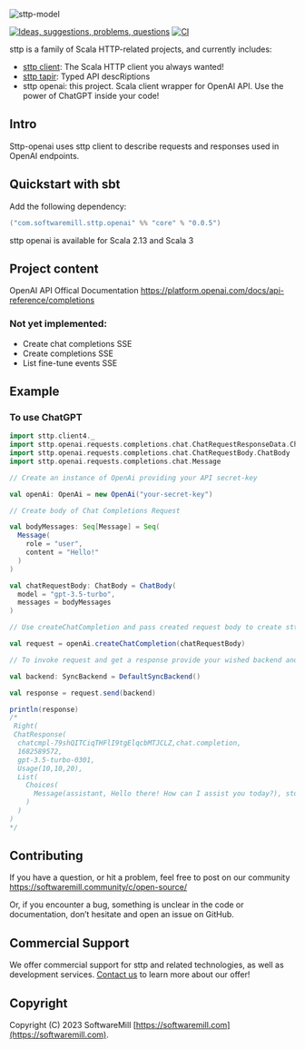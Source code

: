 ![sttp-model](https://github.com/softwaremill/sttp-openai/raw/master/banner.jpg)


[![Ideas, suggestions, problems, questions](https://img.shields.io/badge/Discourse-ask%20question-blue)](https://softwaremill.community/c/tapir)
[![CI](https://github.com/softwaremill/sttp-openai/workflows/CI/badge.svg)](https://github.com/softwaremill/sttp-openai/actions?query=workflow%3ACI+branch%3Amaster)

[//]: # ([![Maven Central]&#40;https://maven-badges.herokuapp.com/maven-central/com.softwaremill.sttp.openai.svg&#41;&#40;https://maven-badges.herokuapp.com/maven-central/com.softwaremill.sttp.openai&#41;)
sttp is a family of Scala HTTP-related projects, and currently includes:

* [sttp client](https://github.com/softwaremill/sttp): The Scala HTTP client you always wanted!
* [sttp tapir](https://github.com/softwaremill/tapir): Typed API descRiptions
* sttp openai: this project. Scala client wrapper for OpenAI API. Use the power of ChatGPT inside your code!

## Intro
Sttp-openai uses sttp client to describe requests and responses used in OpenAI endpoints.

## Quickstart with sbt

Add the following dependency:

```sbt
("com.softwaremill.sttp.openai" %% "core" % "0.0.5")
```

sttp openai is available for Scala 2.13 and Scala 3

## Project content

OpenAI API Offical Documentation https://platform.openai.com/docs/api-reference/completions

### Not yet implemented:
  * Create chat completions SSE
  * Create completions SSE
  * List fine-tune events SSE

## Example

### To use ChatGPT

```scala mdoc:compile-only 
import sttp.client4._
import sttp.openai.requests.completions.chat.ChatRequestResponseData.ChatResponse
import sttp.openai.requests.completions.chat.ChatRequestBody.ChatBody
import sttp.openai.requests.completions.chat.Message

// Create an instance of OpenAi providing your API secret-key

val openAi: OpenAi = new OpenAi("your-secret-key")

// Create body of Chat Completions Request

val bodyMessages: Seq[Message] = Seq(
  Message(
    role = "user",
    content = "Hello!"
  )
)

val chatRequestBody: ChatBody = ChatBody(
  model = "gpt-3.5-turbo",
  messages = bodyMessages
)

// Use createChatCompletion and pass created request body to create sttp request

val request = openAi.createChatCompletion(chatRequestBody)

// To invoke request and get a response provide your wished backend and send created request

val backend: SyncBackend = DefaultSyncBackend()

val response = request.send(backend)

println(response)
/*
 Right(
 ChatResponse(
  chatcmpl-79shQITCiqTHFlI9tgElqcbMTJCLZ,chat.completion,
  1682589572,
  gpt-3.5-turbo-0301,
  Usage(10,10,20),
  List(
    Choices(
      Message(assistant, Hello there! How can I assist you today?), stop, 0)
    )
  )
)
*/
```

## Contributing

If you have a question, or hit a problem, feel free to post on our community https://softwaremill.community/c/open-source/

Or, if you encounter a bug, something is unclear in the code or documentation, don’t hesitate and open an issue on GitHub.

## Commercial Support

We offer commercial support for sttp and related technologies, as well as development services. [Contact us](https://softwaremill.com) to learn more about our offer!

## Copyright

Copyright (C) 2023 SoftwareMill [https://softwaremill.com](https://softwaremill.com).